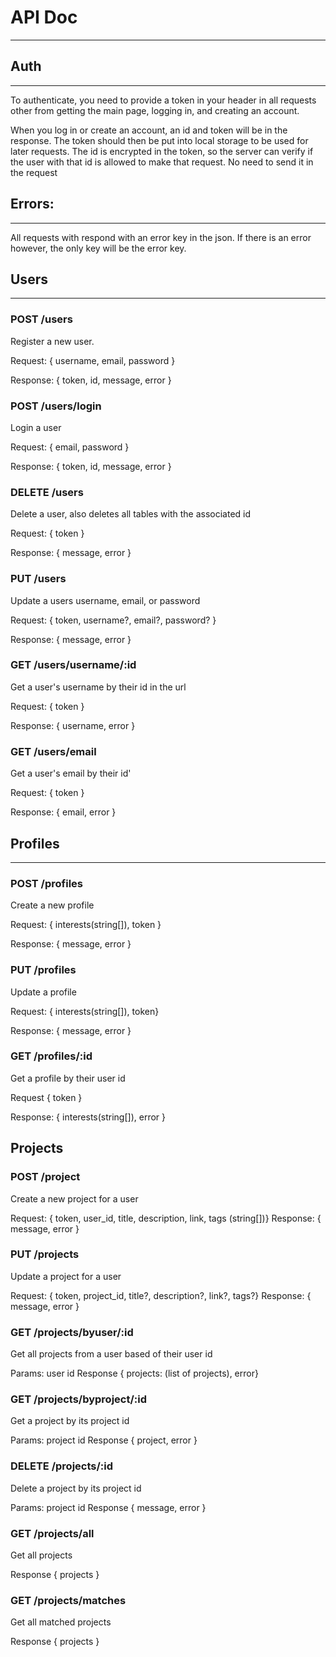 
# API Doc
---

## Auth
---
To authenticate, you need to provide a token in your header in all requests other from getting the main page, 
logging in, and creating an account. 

When you log in or create an account, an id and token will be in the response. The token should then be put into 
local storage to be used for later requests. The id is encrypted in the token, so the server can verify if the user
with that id is allowed to make that request. No need to send it in the request  

## Errors:
---
All requests with respond with an error key in the json. If there is an error however, 
the only key will be the error key.

## Users
---

### POST /users

Register a new user. 

Request: { username, email, password }

Response: { token, id, message, error }

### POST /users/login 

Login a user

Request: { email, password }

Response: { token, id, message, error }

### DELETE /users

Delete a user, also deletes all tables with the associated id 

Request: { token }

Response: { message, error }

### PUT /users

Update a users username, email, or password

Request: { token, username?, email?, password? } 

Response: { message, error }

### GET /users/username/:id

Get a user's username by their id in the url 

Request: { token }

Response: { username, error }

### GET /users/email

Get a user's email by their id'

Request: { token }

Response: { email, error }


## Profiles
---

### POST /profiles

Create a new profile

Request: { interests(string[]), token }

Response: { message, error }

### PUT /profiles

Update a profile 

Request: { interests(string[]), token}

Response: { message, error }

### GET /profiles/:id

Get a profile by their user id 

Request { token }

Response: { interests(string[]), error }

## Projects

### POST /project
Create a new project for a user 

Request: { token, user_id, title, description, link, tags (string[])}
Response: { message, error }

### PUT /projects

Update a project for a user 

Request: { token, project_id, title?, description?, link?, tags?}
Response: { message, error }

### GET /projects/byuser/:id

Get all projects from a user based of their user id

Params: user id 
Response { projects: (list of projects), error}

### GET /projects/byproject/:id

Get a project by its project id 

Params: project id 
Response { project, error }

### DELETE /projects/:id

Delete a project by its project id

Params: project id 
Response { message, error }

### GET /projects/all

Get all projects

Response { projects }

### GET /projects/matches

Get all matched projects

Response { projects }
